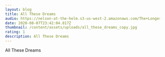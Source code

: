 ```yaml
---
layout: blog
title: All These Dreams
audio: https://nelson-at-the-helm.s3-us-west-2.amazonaws.com/The+Longest+Kiss.mp3
date: 2020-08-07T23:42:04.817Z
thumbnail: /content/assets/uploads/all_these_dreams_copy.jpg
rating: 1
description: All These Dreams
---
```

All These Dreams